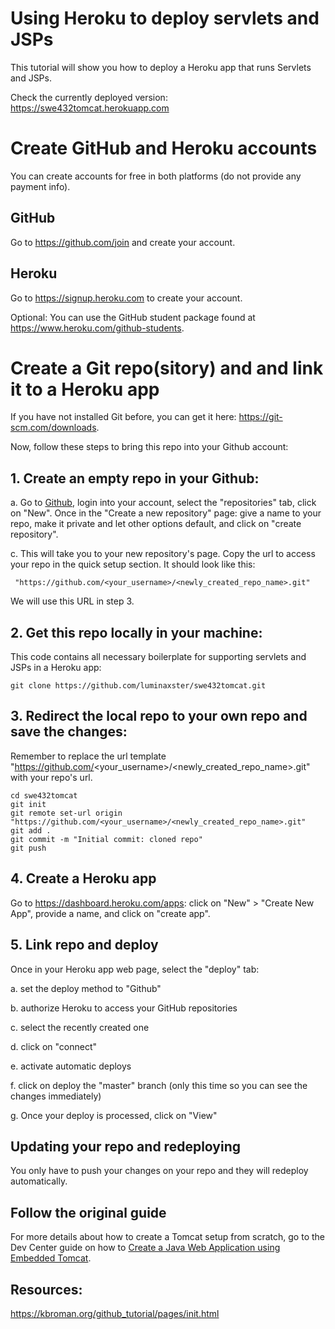 # Using Heroku to deploy servlets and JSPs

This tutorial will show you how to deploy a Heroku app that runs Servlets and JSPs.

Check the currently deployed version: https://swe432tomcat.herokuapp.com

# Create GitHub and Heroku accounts

You can create accounts for free in both platforms (do not provide any payment info).

## GitHub

Go to https://github.com/join and create your account.

## Heroku

Go to https://signup.heroku.com to create your account.

Optional: You can use the GitHub student package found at https://www.heroku.com/github-students. 

# Create a Git repo(sitory) and and link it to a Heroku app 

If you have not installed Git before, you can get it here: https://git-scm.com/downloads.

Now, follow these steps to bring this repo into your Github account:

## 1. Create an empty repo in your Github:

a. Go to [Github](www.github.com), login into your account, select the "repositories" tab, click on "New". Once in the "Create a new repository" page: give a name to your repo, make it private and let other options default, and click on "create repository".

c. This will take you to your new repository's page. Copy the url to access your repo in the quick setup section.
It should look like this:

``` "https://github.com/<your_username>/<newly_created_repo_name>.git"```

We will use this URL in step 3.

## 2. Get this repo locally in your machine:
This code contains all necessary boilerplate for supporting servlets and JSPs in a Heroku app:
```
git clone https://github.com/luminaxster/swe432tomcat.git
```

## 3. Redirect the local repo to your own repo and save the changes:

Remember to replace the url template "https://github.com/<your_username>/<newly_created_repo_name>.git" with your repo's url.

```
cd swe432tomcat
git init
git remote set-url origin "https://github.com/<your_username>/<newly_created_repo_name>.git"
git add .
git commit -m "Initial commit: cloned repo"
git push
```

## 4. Create a Heroku app

Go to https://dashboard.heroku.com/apps: click on "New" > "Create New App", provide a name, and click on "create app".

## 5. Link repo and deploy 

Once in your Heroku app web page, select the "deploy" tab:

 a. set the deploy method to "Github"
 
 b. authorize Heroku to access your GitHub repositories
 
 c. select the recently created one
 
 d. click on "connect"
 
 e. activate automatic deploys
 
 f. click on deploy the "master" branch (only this time so you can see the changes immediately)
 
 g. Once your deploy is processed, click on "View"
 
## Updating your repo and redeploying

You only have to push your changes on your repo and they will redeploy automatically.


## Follow the original guide
For more details about how to create a Tomcat setup from scratch, go to the Dev Center guide on how to [Create a Java Web Application using Embedded Tomcat](https://devcenter.heroku.com/articles/create-a-java-web-application-using-embedded-tomcat).

## Resources: 

https://kbroman.org/github_tutorial/pages/init.html  


